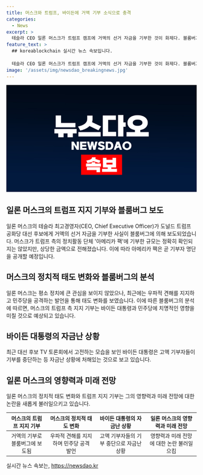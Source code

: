 ```yaml
---
title: 머스크와 트럼프, 바이든에 거액 기부 소식으로 충격
categories:
  - News
excerpt: >
  테슬라 CEO 일론 머스크가 트럼프 캠프에 거액의 선거 자금을 기부한 것이 화제다. 블룸버그는 머스크가 정치에 관심이 없다고 언급했던 그가 트럼프 측에 기부한 것으로 보여, 바이든 대통령과 민주당에 타격을 줄 것으로 전망했다. 머스크의 우파적 견해 지지는 더욱 두드러지며, 이는 최근 소셜미디어를 통해 민주당을 공격하는 발언으로 나타나고 있다. 이에 따라 15일에는 기부자 명단이 공개될 예정이며, 바이든 대통령은 자금난 상황에 직면하고 있다.
feature_text: >
  ## koreablockchain 실시간 뉴스 속보입니다.

  테슬라 CEO 일론 머스크가 트럼프 캠프에 거액의 선거 자금을 기부한 것이 화제다. 블룸버그는 머스크가 정치에 관심이 없다고 언급했던 그가 트럼프 측에 기부한 것으로 보여, 바이든 대통령과 민주당에 타격을 줄 것으로 전망했다. 머스크의 우파적 견해 지지는 더욱 두드러지며, 이는 최근 소셜미디어를 통해 민주당을 공격하는 발언으로 나타나고 있다. 이에 따라 15일에는 기부자 명단이 공개될 예정이며, 바이든 대통령은 자금난 상황에 직면하고 있다.
image: '/assets/img/newsdao_breakingnews.jpg'
---
```


<p><img src="/assets/img/newsdao_breakingnews.jpg" alt="koreablockchain 속보" /></p>

<h2 data-ke-size="size26">일론 머스크의 트럼프 지지 기부와 블룸버그 보도</h2>

<p data-ke-size="size16">일론 머스크의 테슬라 최고경영자(CEO, Chief Executive Officer)가 도널드 트럼프 공화당 대선 후보에게 거액의 선거 자금을 기부한 사실이 블룸버그에 의해 보도되었습니다. 머스크가 트럼프 측의 정치활동 단체 '아메리카 팩'에 기부한 규모는 정확히 확인되지는 않았지만, 상당한 금액으로 전해졌습니다. 이에 따라 아메리카 팩은 곧 기부자 명단을 공개할 예정입니다.</p>

<h2 data-ke-size="size26">머스크의 정치적 태도 변화와 블룸버그의 분석</h2>

<p data-ke-size="size16">일론 머스크는 평소 정치에 큰 관심을 보이지 않았으나, 최근에는 우파적 견해를 지지하고 민주당을 공격하는 발언을 통해 태도 변화를 보였습니다. 이에 따른 블룸버그의 분석에 따르면, 머스크의 트럼프 측 지지 기부는 바이든 대통령과 민주당에 치명적인 영향을 미칠 것으로 예상되고 있습니다.</p>

<h2 data-ke-size="size26">바이든 대통령의 자금난 상황</h2>

<p data-ke-size="size16">최근 대선 후보 TV 토론회에서 고전하는 모습을 보인 바이든 대통령은 고액 기부자들이 기부를 중단하는 등 자금난 상황에 처해있는 것으로 보고 있습니다.</p>

<h2 data-ke-size="size26">일론 머스크의 영향력과 미래 전망</h2>

<p data-ke-size="size16">일론 머스크의 정치적 태도 변화와 트럼프 지지 기부는 그의 영향력과 미래 전망에 대한 논란을 새롭게 불러일으키고 있습니다.</p>

<table>
    <thead>
        <tr>
            <th style="text-align: center;">머스크의 트럼프 지지 기부</th>
            <th style="text-align: center;">머스크의 정치적 태도 변화</th>
            <th style="text-align: center;">바이든 대통령의 자금난 상황</th>
            <th style="text-align: center;">일론 머스크의 영향력과 미래 전망</th>
        </tr>
    </thead>
    <tbody>
        <tr>
            <td style="text-align: center;">거액의 기부로 블룸버그에 보도됨</td>
            <td style="text-align: center;">우파적 견해를 지지하며 민주당 공격 발언</td>
            <td style="text-align: center;">고액 기부자들의 기부 중단으로 자금난 상황</td>
            <td style="text-align: center;">영향력과 미래 전망에 대한 논란 불러일으킴</td>
        </tr>
    </tbody>
</table>
실시간 뉴스 속보는, <a href="https://newsdao.kr" rel="dofollow">https://newsdao.kr</a>


